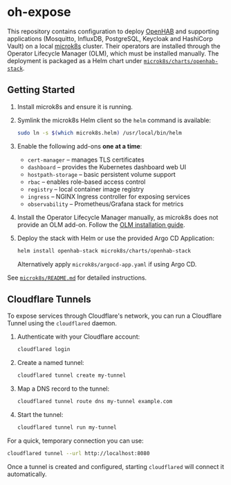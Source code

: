 # oh-expose

This repository contains configuration to deploy [OpenHAB](https://www.openhab.org/)
and supporting applications (Mosquitto, InfluxDB, PostgreSQL, Keycloak and
HashiCorp Vault) on a local [microk8s](https://microk8s.io/) cluster. Their
operators are installed through the Operator Lifecycle Manager (OLM), which
must be installed manually. The
deployment is packaged as a Helm chart under [`microk8s/charts/openhab-stack`](microk8s/charts/openhab-stack).

## Getting Started

1. Install microk8s and ensure it is running.
2. Symlink the microk8s Helm client so the `helm` command is available:

   ```bash
   sudo ln -s $(which microk8s.helm) /usr/local/bin/helm
   ```

3. Enable the following add-ons **one at a time**:
   - `cert-manager` – manages TLS certificates
   - `dashboard` – provides the Kubernetes dashboard web UI
   - `hostpath-storage` – basic persistent volume support
   - `rbac` – enables role-based access control
   - `registry` – local container image registry
   - `ingress` – NGINX Ingress controller for exposing services
   - `observability` – Prometheus/Grafana stack for metrics
4. Install the Operator Lifecycle Manager manually, as microk8s does not provide
   an OLM add-on. Follow the
   [OLM installation guide](https://github.com/operator-framework/operator-lifecycle-manager#installing-olm).
5. Deploy the stack with Helm or use the provided Argo CD Application:

   ```bash
   helm install openhab-stack microk8s/charts/openhab-stack
   ```

   Alternatively apply `microk8s/argocd-app.yaml` if using Argo CD.

See [`microk8s/README.md`](microk8s/README.md) for detailed instructions.

## Cloudflare Tunnels

To expose services through Cloudflare's network, you can run a Cloudflare Tunnel
using the `cloudflared` daemon.

1. Authenticate with your Cloudflare account:

   ```bash
   cloudflared login
   ```

2. Create a named tunnel:

   ```bash
   cloudflared tunnel create my-tunnel
   ```

3. Map a DNS record to the tunnel:

   ```bash
   cloudflared tunnel route dns my-tunnel example.com
   ```

4. Start the tunnel:

   ```bash
   cloudflared tunnel run my-tunnel
   ```

For a quick, temporary connection you can use:

```bash
cloudflared tunnel --url http://localhost:8080
```

Once a tunnel is created and configured, starting `cloudflared` will connect it automatically.
